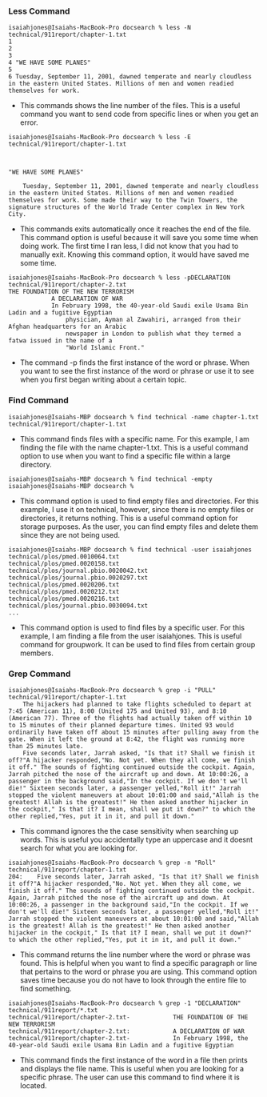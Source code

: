 ### Less Command
```
isaiahjones@Isaiahs-MacBook-Pro docsearch % less -N  technical/911report/chapter-1.txt
1 
2         
3                 
4 "WE HAVE SOME PLANES"
5 
6 Tuesday, September 11, 2001, dawned temperate and nearly cloudless in the eastern United States. Millions of men and women readied themselves for work.
```
* This commands shows the line number of the files. This is a useful command you want to send code from specific lines or when you get an error. 

```
isaiahjones@Isaiahs-MacBook-Pro docsearch % less -E technical/911report/chapter-1.txt

        
                
"WE HAVE SOME PLANES"

    Tuesday, September 11, 2001, dawned temperate and nearly cloudless in the eastern United States. Millions of men and women readied themselves for work. Some made their way to the Twin Towers, the signature structures of the World Trade Center complex in New York City. 
```
*  This commands exits automatically once it reaches the end of the file. This command option is useful because it will save you some time when doing work. The first time I ran less, I did not know that you had to manually exit. Knowing this command option, it would have saved me some time. 

```
isaiahjones@Isaiahs-MacBook-Pro docsearch % less -pDECLARATION technical/911report/chapter-2.txt
THE FOUNDATION OF THE NEW TERRORISM
            A DECLARATION OF WAR
            In February 1998, the 40-year-old Saudi exile Usama Bin Ladin and a fugitive Egyptian
                physician, Ayman al Zawahiri, arranged from their Afghan headquarters for an Arabic
                newspaper in London to publish what they termed a fatwa issued in the name of a
                "World Islamic Front."
```
* The command -p finds the first instance of the word or phrase. When you want to see the first instance of the word or phrase or use it to see when you first began writing about a certain topic.

### Find Command
```
isaiahjones@Isaiahs-MBP docsearch % find technical -name chapter-1.txt
technical/911report/chapter-1.txt
```
* This command finds files with a specific name. For this example, I am finding the file with the name chapter-1.txt. This is a useful command option to use when you want to find a specific file within a large directory. 
```
isaiahjones@Isaiahs-MBP docsearch % find technical -empty             
isaiahjones@Isaiahs-MBP docsearch % 
```
* This command option is used to find empty files and directories. For this example, I use it on technical, however, since there is no empty files or directories, it returns nothing. This is a useful command option for storage purposes. As the user, you can find empty files and delete them since they are not being used. 
```
isaiahjones@Isaiahs-MBP docsearch % find technical -user isaiahjones
technical/plos/pmed.0010064.txt
technical/plos/pmed.0020158.txt
technical/plos/journal.pbio.0020042.txt
technical/plos/journal.pbio.0020297.txt
technical/plos/pmed.0020206.txt
technical/plos/pmed.0020212.txt
technical/plos/pmed.0020216.txt
technical/plos/journal.pbio.0030094.txt
...
```
* This command option is used to find files by a specific user. For this example, I am finding a file from the user isaiahjones. This is useful command for groupwork. It can be used to find files from certain group members. 

### Grep Command
```
isaiahjones@Isaiahs-MacBook-Pro docsearch % grep -i "PULL" technical/911report/chapter-1.txt
    The hijackers had planned to take flights scheduled to depart at 7:45 (American 11), 8:00 (United 175 and United 93), and 8:10 (American 77). Three of the flights had actually taken off within 10 to 15 minutes of their planned departure times. United 93 would ordinarily have taken off about 15 minutes after pulling away from the gate. When it left the ground at 8:42, the flight was running more than 25 minutes late.
    Five seconds later, Jarrah asked, "Is that it? Shall we finish it off?"A hijacker responded,"No. Not yet. When they all come, we finish it off." The sounds of fighting continued outside the cockpit. Again, Jarrah pitched the nose of the aircraft up and down. At 10:00:26, a passenger in the background said,"In the cockpit. If we don't we'll die!" Sixteen seconds later, a passenger yelled,"Roll it!" Jarrah stopped the violent maneuvers at about 10:01:00 and said,"Allah is the greatest! Allah is the greatest!" He then asked another hijacker in the cockpit," Is that it? I mean, shall we put it down?" to which the other replied,"Yes, put it in it, and pull it down."
```
* This command ignores the the case sensitivity when searching up words. This is useful you accidentally type an uppercase and it doesnt search for what you are looking for. 
```
isaiahjones@Isaiahs-MacBook-Pro docsearch % grep -n "Roll" technical/911report/chapter-1.txt
204:    Five seconds later, Jarrah asked, "Is that it? Shall we finish it off?"A hijacker responded,"No. Not yet. When they all come, we finish it off." The sounds of fighting continued outside the cockpit. Again, Jarrah pitched the nose of the aircraft up and down. At 10:00:26, a passenger in the background said,"In the cockpit. If we don't we'll die!" Sixteen seconds later, a passenger yelled,"Roll it!" Jarrah stopped the violent maneuvers at about 10:01:00 and said,"Allah is the greatest! Allah is the greatest!" He then asked another hijacker in the cockpit," Is that it? I mean, shall we put it down?" to which the other replied,"Yes, put it in it, and pull it down."
```
* This command returns the line number where the word or phrase was found. This is helpful when you want to find a specific paragraph or line that pertains to the word or phrase you are using. This command option saves time because you do not have to look through the entire file to find something. 
```
isaiahjones@Isaiahs-MacBook-Pro docsearch % grep -1 "DECLARATION" technical/911report/*.txt
technical/911report/chapter-2.txt-            THE FOUNDATION OF THE NEW TERRORISM
technical/911report/chapter-2.txt:            A DECLARATION OF WAR
technical/911report/chapter-2.txt-            In February 1998, the 40-year-old Saudi exile Usama Bin Ladin and a fugitive Egyptian
```
* This command finds the first instance of the word in a file then prints and displays the file name. This is useful when you are looking for a specific phrase. The user can use this command to find where it is located. 

